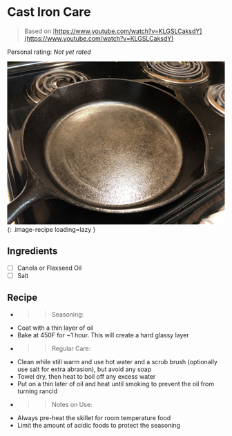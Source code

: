 <!-- Needs Manual Review -->

<!-- Do not modify sections with "AUTO-*". They are updated by make.py -->

# Cast Iron Care

> Based on [https://www.youtube.com/watch?v=KLGSLCaksdY](https://www.youtube.com/watch?v=KLGSLCaksdY)

<!-- rating=0; (User can specify rating on scale of 1-5) -->
<!-- AUTO-UserRating -->
Personal rating: *Not yet rated*
<!-- /AUTO-UserRating -->

<!-- name_image=cast_iron_care.jpg; (User can specify image name) -->
<!-- AUTO-Image -->
![cast_iron_care.jpg](./cast_iron_care.jpg){: .image-recipe loading=lazy }
<!-- /AUTO-Image -->

## Ingredients

* [ ] Canola or Flaxseed Oil
* [ ] Salt

## Recipe

* >> Seasoning:
* Coat with a thin layer of oil
* Bake at 450F for ~1 hour. This will create a hard glassy layer
* >> Regular Care:
* Clean while still warm and use hot water and a scrub brush (optionally use salt for extra abrasion), but avoid any soap
* Towel dry, then heat to boil off any excess water
* Put on a thin later of oil and heat until smoking to prevent the oil from turning rancid
* >> Notes on Use:
* Always pre-heat the skillet for room temperature food
* Limit the amount of acidic foods to protect the seasoning
